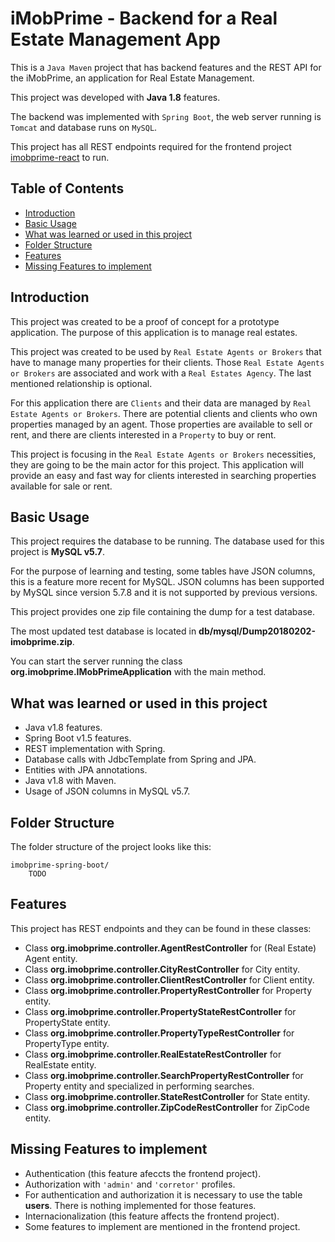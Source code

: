 
# iMobPrime - Backend for a Real Estate Management App

This is a `Java Maven` project that has backend features and the REST API for the iMobPrime, an application for Real Estate Management. 

This project was developed with **Java 1.8** features.

The backend was implemented with `Spring Boot`, the web server running is `Tomcat` and database runs on `MySQL`.

This project has all REST endpoints required for the frontend project [imobprime-react](https://github.com/jorgealmeidajr/imobprime-react) to run.


## Table of Contents

- [Introduction](#introduction)
- [Basic Usage](#basic-usage)
- [What was learned or used in this project](#what-was-learned-or-used-in-this-project)
- [Folder Structure](#folder-structure)
- [Features](#features)
- [Missing Features to implement](#missing-features-to-implement)


## Introduction

This project was created to be a proof of concept for a prototype application. The purpose of this application is to manage real estates.

This project was created to be used by `Real Estate Agents or Brokers` that have to manage many properties for their clients. Those `Real Estate Agents or Brokers` are associated and work with a `Real Estates Agency`. The last mentioned relationship is optional.

For this application there are `Clients` and their data are managed by `Real Estate Agents or Brokers`. There are potential clients and clients who own properties managed by an agent. Those properties are available to sell or rent, and there are clients interested in a `Property` to buy or rent.

This project is focusing in the `Real Estate Agents or Brokers` necessities, they are going to be the main actor for this project. This application will provide an easy and fast way for clients interested in searching properties available for sale or rent.


## Basic Usage

This project requires the database to be running. The database used for this project is **MySQL v5.7**.

For the purpose of learning and testing, some tables have JSON columns, this is a feature more recent for MySQL. JSON columns has been supported by MySQL since version 5.7.8 and it is not supported by previous versions.

This project provides one zip file containing the dump for a test database.

The most updated test database is located in **db/mysql/Dump20180202-imobprime.zip**.

You can start the server running the class **org.imobprime.IMobPrimeApplication** with the main method.


## What was learned or used in this project

- Java v1.8 features.
- Spring Boot v1.5 features.
- REST implementation with Spring.
- Database calls with JdbcTemplate from Spring and JPA.
- Entities with JPA annotations. 
- Java v1.8 with Maven.
- Usage of JSON columns in MySQL v5.7.


## Folder Structure

The folder structure of the project looks like this:

```
imobprime-spring-boot/
	TODO
```


## Features

This project has REST endpoints and they can be found in these classes:

- Class **org.imobprime.controller.AgentRestController** for (Real Estate) Agent entity.
- Class **org.imobprime.controller.CityRestController** for City entity. 
- Class **org.imobprime.controller.ClientRestController** for Client entity.
- Class **org.imobprime.controller.PropertyRestController** for Property entity.
- Class **org.imobprime.controller.PropertyStateRestController** for PropertyState entity.
- Class **org.imobprime.controller.PropertyTypeRestController** for PropertyType entity.
- Class **org.imobprime.controller.RealEstateRestController** for RealEstate entity.
- Class **org.imobprime.controller.SearchPropertyRestController** for Property entity and specialized in performing searches.
- Class **org.imobprime.controller.StateRestController** for State entity.
- Class **org.imobprime.controller.ZipCodeRestController** for ZipCode entity.


## Missing Features to implement

- Authentication (this feature afeccts the frontend project).
- Authorization with `'admin'` and `'corretor'` profiles.
- For authentication and authorization it is necessary to use the table **users**. There is nothing implemented for those features.
- Internacionalization (this feature affects the frontend project).
- Some features to implement are mentioned in the frontend project.
